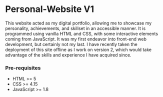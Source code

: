 # Personal-Website V1
This website acted as my digital portfolio, allowing me to showcase my personality, achievements, and skillset in an accessible manner. It is programmed using vanilla HTML and CSS, with some interactive elements coming from JavaScript. It was my first endeavor into front-end web development, but certainly not my last. I have recently taken the deployment of this site offline as I work on version 2, which would take advantage of the skills and experience I have acquired since. 

### Pre-requisites
- HTML >= 5
- CSS >= 4.15
- JavaScript >= 1.8
